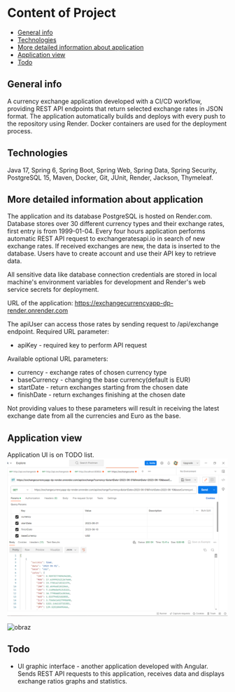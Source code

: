 # Content of Project
* [General info](#general-info)
* [Technologies](#technologies)
* [More detailed information about application](#more-detailed-information-about-application)
* [Application view](#application-view)
* [Todo](#todo)
## General info
A currency exchange application developed with a CI/CD workflow, providing REST API endpoints that return selected exchange rates in JSON format. The application automatically builds and deploys with every push to the repository using Render. Docker containers are used for the deployment process.

## Technologies

Java 17, Spring 6, Spring Boot, Spring Web, Spring Data, Spring Security, PostgreSQL 15, Maven, Docker, Git, JUnit, Render, Jackson, Thymeleaf.

## More detailed information about application

The application and its database PostgreSQL is hosted on Render.com. Database stores over 30 different currency types and their exchange rates, first entry is from 1999-01-04. Every four hours application performs automatic REST API request to exchangeratesapi.io in search of new exchange rates. If received exchanges are new, the data is inserted to the database. Users have to create account and use their API key to retrieve data.

All sensitive data like database connection credentials are stored in local machine's environment variables for development and Render's web service secrets for deployment.

URL of the application: https://exchangecurrencyapp-dp-render.onrender.com

The apiUser can access those rates by sending request to /api/exchange endpoint.
Required URL parameter:
 - apiKey - required key to perform API request

Available optional URL parameters:
 - currency - exchange rates of chosen currency type
 - baseCurrency - changing the base currency(default is EUR)
 - startDate - return exchanges starting from the chosen date
 - finishDate - return exchanges finishing at the chosen date

Not providing values to these parameters will result in receiving the latest exchange date from all the currencies and Euro as the base.
## Application view

Application UI is on TODO list.
![img.png](img.png)

![obraz](https://github.com/DawidPerkowskiGit/ExchangeCurrencyApp_DP/assets/87314459/4db0bdc6-087a-438f-9287-867802ea9b58)


## Todo

- UI graphic interface - another application developed with Angular. Sends REST API requests to this application, receives data and displays exchange ratios graphs and statistics.
